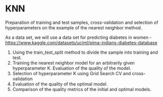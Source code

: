 # KNN
Preparation of training and test samples, cross-validation and selection of hyperparameters on the example of the nearest neighbor method.

As a data set, we will use a data set for predicting diabetes in women - https://www.kaggle.com/datasets/uciml/pima-indians-diabetes-database

1. Using the train_test_split method to divide the sample into training and test.
2. Training the nearest neighbor model for an arbitrarily given hyperparameter K. Evaluation of the quality of the model.
3. Selection of hyperparameter K using Grid Search CV and cross-validation
4. Evaluation of the quality of the optimal model.
5. Comparison of the quality metrics of the initial and optimal models.
